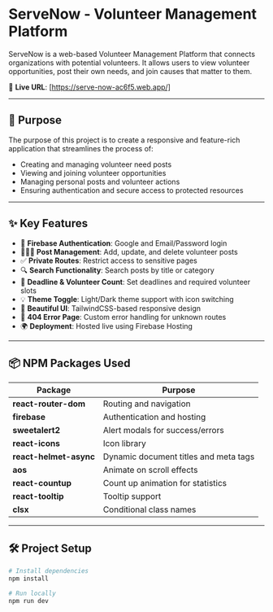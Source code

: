 # ServeNow - Volunteer Management Platform

ServeNow is a web-based Volunteer Management Platform that connects organizations with potential volunteers. It allows users to view volunteer opportunities, post their own needs, and join causes that matter to them.

🔗 **Live URL**: [https://serve-now-ac6f5.web.app/]

---

## 🚀 Purpose

The purpose of this project is to create a responsive and feature-rich application that streamlines the process of:
- Creating and managing volunteer need posts
- Viewing and joining volunteer opportunities
- Managing personal posts and volunteer actions
- Ensuring authentication and secure access to protected resources

---

## ✨ Key Features

- 🔐 **Firebase Authentication**: Google and Email/Password login
- 🧑‍🤝‍🧑 **Post Management**: Add, update, and delete volunteer posts
- ✅ **Private Routes**: Restrict access to sensitive pages
- 🔍 **Search Functionality**: Search posts by title or category
- 📅 **Deadline & Volunteer Count**: Set deadlines and required volunteer slots
- 💡 **Theme Toggle**: Light/Dark theme support with icon switching
- 🍭 **Beautiful UI**: TailwindCSS-based responsive design
- 🚫 **404 Error Page**: Custom error handling for unknown routes
- 🌍 **Deployment**: Hosted live using Firebase Hosting

---

## 📦 NPM Packages Used

| Package | Purpose |
|--------|---------|
| **react-router-dom** | Routing and navigation |
| **firebase** | Authentication and hosting |
| **sweetalert2** | Alert modals for success/errors |
| **react-icons** | Icon library |
| **react-helmet-async** | Dynamic document titles and meta tags |
| **aos** | Animate on scroll effects |
| **react-countup** | Count up animation for statistics |
| **react-tooltip** | Tooltip support |
| **clsx** | Conditional class names |

---

## 🛠️ Project Setup

```bash
# Install dependencies
npm install

# Run locally
npm run dev
